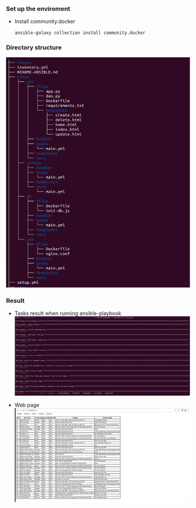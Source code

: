 
### Set up the enviroment

- Install community.docker
  ```
  ansible-galaxy collection install community.docker
  ```

### Directory structure

![](images/tree.png)

### Result

- Tasks result when running ansible-playbook  
![](images/tasks_result.png)

- Web page  
![](images/webpage.png)